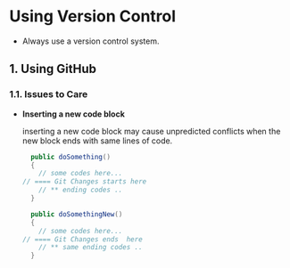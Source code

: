 # Using Version Control

- Always use a version control system.


## 1. Using GitHub

### 1.1. Issues to Care

- **Inserting a new code block**
  
  inserting a new code block may cause unpredicted conflicts when the new block ends with same lines of code.

  ```C#
    public doSomething()
    {
      // some codes here...
  // ==== Git Changes starts here
      // ** ending codes ..
    }

    public doSomethingNew()
    {
      // some codes here...
  // ==== Git Changes ends  here
      // ** same ending codes ..
    }
  ```
  
